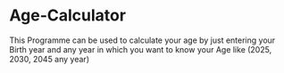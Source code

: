 # Age-Calculator
This Programme can be used to calculate your age by just entering your Birth year and any year in which you want to know your Age like (2025, 2030, 2045 any year)

